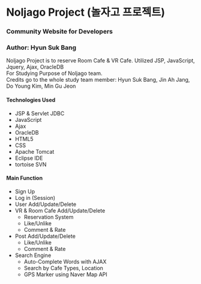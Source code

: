 Noljago Project (놀자고 프로젝트)
=====

### Community Website for Developers
### Author: Hyun Suk Bang  

Noljago Project is to reserve Room Cafe & VR Cafe. Utilized JSP, JavaScript, Jquery, Ajax, OracleDB  
For Studying Purpose of Noljago team.  
Credits go to the whole study team member: Hyun Suk Bang, Jin Ah Jang, Do Young Kim, Min Gu Jeon  

#### Technologies Used
* JSP & Servlet JDBC
* JavaScript
* Ajax
* OracleDB
* HTML5
* CSS
* Apache Tomcat
* Eclipse IDE
* tortoise SVN

#### Main Function
* Sign Up
* Log in (Session)
* User Add/Update/Delete
* VR & Room Cafe Add/Update/Delete
  * Reservation System
  * Like/Unlike
  * Comment & Rate 
* Post Add/Update/Delete
  * Like/Unlike
  * Comment & Rate
* Search Engine
  * Auto-Complete Words with AJAX
  * Search by Cafe Types, Location
  * GPS Marker using Naver Map API
